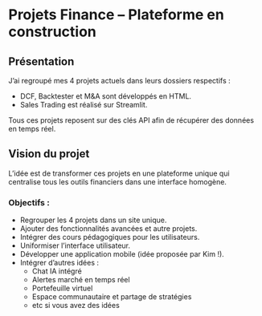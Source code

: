 # Projets Finance – Plateforme en construction

## Présentation

J’ai regroupé mes 4 projets actuels dans leurs dossiers respectifs :
- DCF, Backtester et M&A sont développés en HTML.
- Sales Trading est réalisé sur Streamlit.

Tous ces projets reposent sur des clés API afin de récupérer des données en temps réel.

## Vision du projet

L’idée est de transformer ces projets en une plateforme unique qui centralise tous les outils financiers dans une interface homogène.

### Objectifs :
- Regrouper les 4 projets dans un site unique.
- Ajouter des fonctionnalités avancées et autre projets.
- Intégrer des cours pédagogiques pour les utilisateurs.
- Uniformiser l’interface utilisateur.
- Développer une application mobile (idée proposée par Kim !).
- Intégrer d’autres idées :
  - Chat IA intégré
  - Alertes marché en temps réel
  - Portefeuille virtuel
  - Espace communautaire et partage de stratégies
  - etc si vous avez des idées
